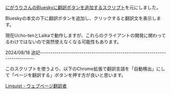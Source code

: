 [にがうりさんのBlueskyに翻訳ボタンを追加するスクリプト](https://greasyfork.org/ja/scripts/467069-blueskytranslatebutton)を元にしました。

Blueskyの本文の下に翻訳ボタンを追加し、クリックすると翻訳文を表示します。

現在Ucho-tenとLaikaで動作しますが、これらのクライアントの開発に関わってるわけではないので突然使えなくなる可能性もあります。

2024/08/18 追記---------------------------------------------------------------------------

このスクリプトを使うより、以下のChrome拡張で翻訳言語を「自動検出」にして「ページを翻訳する」ボタンを押す方が良いと思います。

[Linguist - ウェブページ翻訳者](https://chromewebstore.google.com/detail/gbefmodhlophhakmoecijeppjblibmie)
